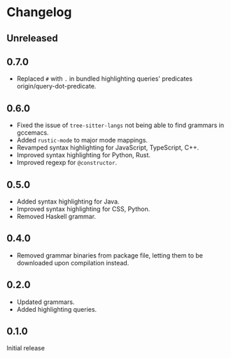 # Changelog

## Unreleased

## 0.7.0
- Replaced `#` with `.` in bundled highlighting queries' predicates origin/query-dot-predicate.

## 0.6.0
- Fixed the issue of `tree-sitter-langs` not being able to find grammars in gccemacs.
- Added `rustic-mode` to major mode mappings.
- Revamped syntax highlighting for JavaScript, TypeScript, C++.
- Improved syntax highlighting for Python, Rust.
- Improved regexp for `@constructor`.

## 0.5.0
- Added syntax highlighting for Java.
- Improved syntax highlighting for CSS, Python.
- Removed Haskell grammar.

## 0.4.0
- Removed grammar binaries from package file, letting them to be downloaded upon compilation instead.

## 0.2.0
- Updated grammars.
- Added highlighting queries.

## 0.1.0
Initial release
